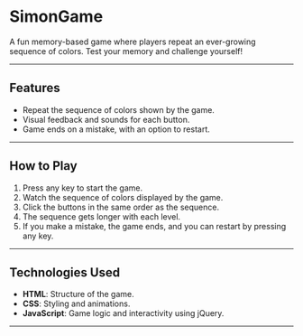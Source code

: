 # SimonGame

A fun memory-based game where players repeat an ever-growing sequence of colors. Test your memory and challenge yourself!

---

## Features
- Repeat the sequence of colors shown by the game.
- Visual feedback and sounds for each button.
- Game ends on a mistake, with an option to restart.

---

## How to Play
1. Press any key to start the game.
2. Watch the sequence of colors displayed by the game.
3. Click the buttons in the same order as the sequence.
4. The sequence gets longer with each level.
5. If you make a mistake, the game ends, and you can restart by pressing any key.

---

## Technologies Used
- **HTML**: Structure of the game.
- **CSS**: Styling and animations.
- **JavaScript**: Game logic and interactivity using jQuery.

---
